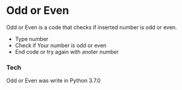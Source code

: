 # Odd or Even

Odd or Even is a code that checks if inserted number is odd or even.

  - Type number
  - Check if Your number is odd or even
  - End code or try again with anoter number

### Tech

Odd or Even was write in Python 3.7.0

